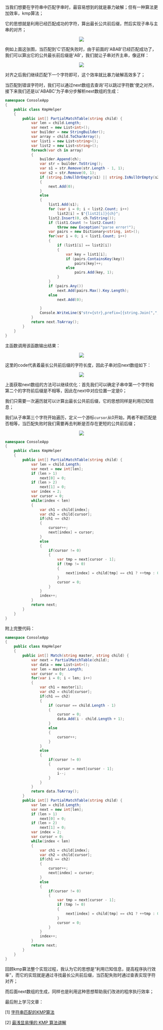 当我们想要在字符串中匹配字串时，最容易想到的就是暴力破解；但有一种算法更加效率，kmp算法；

它的思想就是利用已经匹配成功的字符，算出最长公共前后缀，然后实现子串与主串的对齐；

<div align='center'>

![](https://jquil.github.io/file/markdown/note/185/img/1.png)
</div>

例如上面这张图，当匹配到'C'匹配失败时，由于前面的'ABAB'已经匹配成功了，我们可以算出它的公共最长前后缀是'AB'，我们就让子串对齐主串，像这样：

<div align='center'>

![](https://jquil.github.io/file/markdown/note/185/img/2.png)
</div>

对齐之后我们继续匹配下一个字符即可，这个效率就比暴力破解高效多了；

当匹配到错误字符时，我们可以通过next数组去查询'可以跳过字符数'使之对齐，接下来我们还是以'ABABC'为子串分步解析next数组的生成：

```csharp
namespace ConsoleApp
{
    public class KmpHelper
    {
        public int[] PartialMatchTable(string child) {
            var len = child.Length;
            var next = new List<int>();
            var builder = new StringBuilder();
            var array = child.ToCharArray();
            var list1 = new List<string>();
            var list2 = new List<string>();
            foreach(var ch in array)
            {
                builder.Append(ch);
                var str = builder.ToString();
                var s1 = str.Remove(str.Length - 1, 1);
                var s2 = str.Remove(0, 1);
                if (string.IsNullOrEmpty(s1) || string.IsNullOrEmpty(s2))
                {
                    next.Add(0);
                }
                else
                {
                    list1.Add(s1);
                    for (var i = 0; i < list2.Count; i++)
                        list2[i] = $"{list2[i]}{ch}";
                    list2.Insert(0, ch.ToString());
                    if (list1.Count != list2.Count)
                        throw new Exception("parse error!");
                    var pairs = new Dictionary<string, int>();
                    for(var i = 0; i < list1.Count; i++)
                    {
                        if (list1[i] == list2[i])
                        {
                            var key = list1[i];
                            if (pairs.ContainsKey(key))
                                pairs[key]++;
                            else
                                pairs.Add(key, 1);
                        }
                    }
                    if (pairs.Any())
                        next.Add(pairs.Max().Key.Length);
                    else
                        next.Add(0);

                }
                Console.WriteLine($"str={str},prefix=[{string.Join(",",list1)}],suffix=[{string.Join(",", list2)}],code={next.Last()}");
            }
            return next.ToArray();
        }
    }
}
```

主函数调用该函数输出结果：
<div align='center'>

![](https://jquil.github.io/file/markdown/note/185/img/3.png)
</div>

这里的code代表着最长公共前后缀的字符长度，因此子串对应next数组如下：
<div align='center'>

![](https://jquil.github.io/file/markdown/note/185/img/4.png)
</div>

上面获取next数组的方法可以继续优化：首先我们可以确定子串中第一个字符和第二个的字符前后缀是不相等，因此在next中对应位置一定是0；

我们只需要一次遍历就可以计算出最长公共前后缀，它的思想同样是利用已知信息；

我们从子串第三个字符开始遍历，定义一个游标`cursor`从0开始，两者不断匹配是否相等，当匹配失败时我们需要再去判断是否存在更短的公共前后缀；

<div align='center'>

![](https://jquil.github.io/file/markdown/note/185/img/5.gif)
</div>

```csharp
namespace ConsoleApp
{
    public class KmpHelper
    {
        public int[] PartialMatchTable(string child) {
            var len = child.Length;
            var next = new int[len];
            if (len > 1)
                next[0] = 0;
            if (len > 2)
                next[1] = 0;
            var index = 2;
            var cursor = 0;
            while(index < len)
            {
                var ch1 = child[index];
                var ch2 = child[cursor];
                if(ch1 == ch2)
                {
                    cursor++;
                    next[index] = cursor;
                }
                else
                {
                    if(cursor != 0)
                    {
                        var tmp = next[cursor - 1];
                        if (tmp != 0)
                        {
                            next[index] = child[tmp] == ch1 ? ++tmp : 0;
                        }
                        cursor = 0;
                    }
                }
                index++;
            }
            return next;
        }
    }
}
```


附上完整代码：
```csharp
namespace ConsoleApp
{
    public class KmpHelper
    {
        public int[] Match(string master, string child) {
            var next = PartialMatchTable(child);
            var data = new List<int>();
            var len = master.Length;
            var cursor = 0;
            for(var i = 0; i < len; i++)
            {
                var ch1 = master[i];
                var ch2 = child[cursor];
                if(ch1 == ch2)
                {
                    if (cursor == child.Length - 1)
                    {
                        cursor = 0;
                        data.Add(i - child.Length + 1);
                    }
                    else
                    {
                        cursor++;
                    }
                }
                else
                {
                    if(cursor != 0)
                    {
                        cursor = next[cursor - 1];
                        i--;
                    }
                }
            }
            return data.ToArray();
        }
        public int[] PartialMatchTable(string child) {
            var len = child.Length;
            var next = new int[len];
            if (len > 1)
                next[0] = 0;
            if (len > 2)
                next[1] = 0;
            var index = 2;
            var cursor = 0;
            while(index < len)
            {
                var ch1 = child[index];
                var ch2 = child[cursor];
                if(ch1 == ch2)
                {
                    cursor++;
                    next[index] = cursor;
                }
                else
                {
                    if(cursor != 0)
                    {
                        var tmp = next[cursor - 1];
                        if (tmp != 0)
                        {
                            next[index] = child[tmp] == ch1 ? ++tmp : 0;
                        }
                        cursor = 0;
                    }
                }
                index++;
            }
            return next;
        }
    }
}
```


回顾kmp算法整个实现过程，我认为它的思想是“利用已知信息，提高程序执行效率”，而它的实现就是通过寻找最长公共前后缀，当匹配失败时通过查表实现字符对齐；

而后面next数组的生成，同样也是利用这种思想帮助我们改进的程序执行效率；


最后附上学习文章：

[1] [字符串匹配的KMP算法](https://www.ruanyifeng.com/blog/2013/05/Knuth%E2%80%93Morris%E2%80%93Pratt_algorithm.html)

[2] [最浅显易懂的 KMP 算法讲解](https://www.bilibili.com/video/BV1AY4y157yL)

